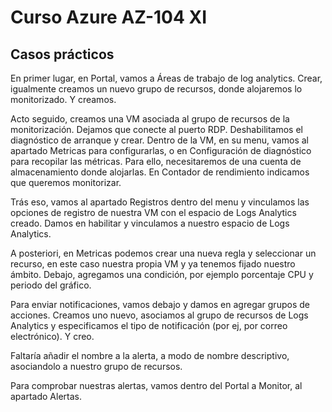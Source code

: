 # Curso Azure AZ-104 XI

## Casos prácticos

En primer lugar, en Portal, vamos a Áreas de trabajo de log analytics. Crear, igualmente creamos un nuevo grupo de recursos, donde alojaremos lo monitorizado. Y creamos. 

Acto seguido, creamos una VM asociada al grupo de recursos de la monitorización. Dejamos que conecte al puerto RDP. Deshabilitamos el diagnóstico de arranque y crear. Dentro de la VM, en su menu, vamos al apartado Metricas para configurarlas, o en Configuración de diagnóstico para recopilar las métricas. Para ello, necesitaremos de una cuenta de almacenamiento donde alojarlas. En Contador de rendimiento indicamos que queremos monitorizar.

Trás eso, vamos al apartado Registros dentro del menu y vinculamos las opciones de registro de nuestra VM con el espacio de Logs Analytics creado. Damos en habilitar y vinculamos a nuestro espacio de Logs Analytics. 

A posteriori, en Metricas podemos crear una nueva regla y seleccionar un recurso, en este caso nuestra propia VM y ya tenemos fijado nuestro ámbito. Debajo, agregamos una condición, por ejemplo porcentaje CPU y periodo del gráfico. 

Para enviar notificaciones, vamos debajo y damos en agregar grupos de acciones. Creamos uno nuevo, asociamos al grupo de recursos de Logs Analytics y especificamos el tipo de notificación (por ej, por correo electrónico). Y creo.

Faltaría añadir el nombre a la alerta, a modo de nombre descriptivo, asociandolo a nuestro grupo de recursos. 

Para comprobar nuestras alertas, vamos dentro del Portal a Monitor, al apartado Alertas. 





